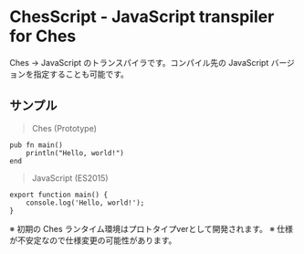# ChesScript - JavaScript transpiler for Ches

Ches → JavaScript のトランスパイラです。コンパイル先の JavaScript バージョンを指定することも可能です。

## サンプル

> Ches (Prototype)

```
pub fn main()
    println("Hello, world!")
end
```

> JavaScript (ES2015)

```
export function main() {
    console.log('Hello, world!');
}
```

※ 初期の Ches ランタイム環境はプロトタイプverとして開発されます。
※ 仕様が不安定なので仕様変更の可能性があります。

